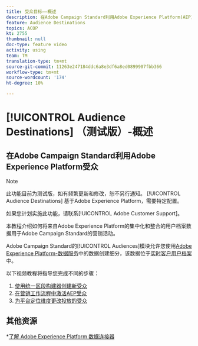 ```yaml
---
title: 受众目标——概述
description: 在Adobe Campaign Standard利用Adobe Experience Platform(AEP)受众(ACS)
feature: Audience Destinations
topics: ACOP
kt: 2755
thumbnail: null
doc-type: feature video
activity: using
team: TM
translation-type: tm+mt
source-git-commit: 11263e247184ddc6a8e3df6a8ed0899907fbb366
workflow-type: tm+mt
source-wordcount: '174'
ht-degree: 10%

---
```



# [!UICONTROL Audience Destinations] （测试版）-概述

## 在Adobe Campaign Standard利用Adobe Experience Platform受众

>[!NOTE]
>
>此功能目前为测试版，如有频繁更新和修改，恕不另行通知。 [!UICONTROL Audience Destinations] 基于Adobe Experience Platform，需要特定配置。
>
>如果您计划实施此功能，请联系[!UICONTROL Adobe Customer Support]。


本教程介绍如何将来自Adobe Experience Platform的集中化和整合的用户档案数据用于Adobe Campaign Standard的营销活动。

Adobe Campaign Standard的[!UICONTROL Audiences]模块允许您使用[Adobe Experience Platform-数据服务](https://www.adobe.io/apis/experienceplatform/home/services.html)中的数据创建细分，该数据位于[实时客户用户档案](https://docs.adobe.com/content/help/en/platform-learn/tutorials/profiles/understanding-the-real-time-customer-profile.html)中。

以下视频教程将指导您完成不同的步骤：

1. [使用统一区段构建器创建新受众](/help/profiles-and-audiences/audience-destinations/creating-audiences-using-segment-builder.md)
2. [在营销工作流程中激活AEP受众](/help/profiles-and-audiences/audience-destinations/activating-aep-audiences.md)
3. [为平台定位维度更改投放的受众](/help/profiles-and-audiences/audience-destinations/changing-targeting-dimension.md)

## 其他资源

*[了解 Adobe Experience Platform 数据连接器](/help/administrating/adobe-experience-platform-data-connector/understanding-the-adobe-experience-platform-data-connector.md)

